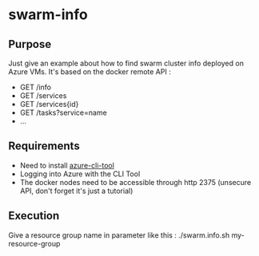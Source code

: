 # swarm-info

## Purpose
Just give an example about how to find swarm cluster info deployed on Azure VMs.
It's based on the docker remote API :
 - GET /info
 - GET /services
 - GET /services{id}
 - GET /tasks?service=name
 - ...

## Requirements
 - Need to install [azure-cli-tool](https://www.opsgility.com/blog/2016/01/20/install-azure-cli-tool-ubuntu/)
 - Logging into Azure with the CLI Tool
 - The docker nodes need to be accessible through http 2375 (unsecure API, don't forget it's just a tutorial)

## Execution
Give a resource group name in parameter like this : ./swarm.info.sh my-resource-group

